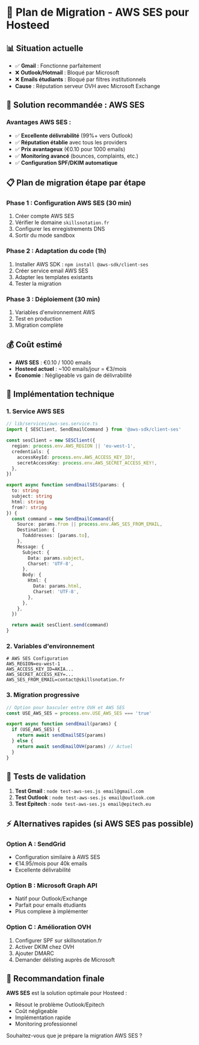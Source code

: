 # 🚀 Plan de Migration - AWS SES pour Hosteed

## 📊 Situation actuelle

- ✅ **Gmail** : Fonctionne parfaitement
- ❌ **Outlook/Hotmail** : Bloqué par Microsoft
- ❌ **Emails étudiants** : Bloqué par filtres institutionnels
- **Cause** : Réputation serveur OVH avec Microsoft Exchange

## 🎯 Solution recommandée : AWS SES

### Avantages AWS SES :

- ✅ **Excellente délivrabilité** (99%+ vers Outlook)
- ✅ **Réputation établie** avec tous les providers
- ✅ **Prix avantageux** (€0.10 pour 1000 emails)
- ✅ **Monitoring avancé** (bounces, complaints, etc.)
- ✅ **Configuration SPF/DKIM automatique**

## 📋 Plan de migration étape par étape

### Phase 1 : Configuration AWS SES (30 min)

1. Créer compte AWS SES
2. Vérifier le domaine `skillsnotation.fr`
3. Configurer les enregistrements DNS
4. Sortir du mode sandbox

### Phase 2 : Adaptation du code (1h)

1. Installer AWS SDK : `npm install @aws-sdk/client-ses`
2. Créer service email AWS SES
3. Adapter les templates existants
4. Tester la migration

### Phase 3 : Déploiement (30 min)

1. Variables d'environnement AWS
2. Test en production
3. Migration complète

## 💰 Coût estimé

- **AWS SES** : €0.10 / 1000 emails
- **Hosteed actuel** : ~100 emails/jour = €3/mois
- **Économie** : Négligeable vs gain de délivrabilité

## 🔧 Implémentation technique

### 1. Service AWS SES

```typescript
// lib/services/aws-ses.service.ts
import { SESClient, SendEmailCommand } from '@aws-sdk/client-ses'

const sesClient = new SESClient({
  region: process.env.AWS_REGION || 'eu-west-1',
  credentials: {
    accessKeyId: process.env.AWS_ACCESS_KEY_ID!,
    secretAccessKey: process.env.AWS_SECRET_ACCESS_KEY!,
  },
})

export async function sendEmailSES(params: {
  to: string
  subject: string
  html: string
  from?: string
}) {
  const command = new SendEmailCommand({
    Source: params.from || process.env.AWS_SES_FROM_EMAIL,
    Destination: {
      ToAddresses: [params.to],
    },
    Message: {
      Subject: {
        Data: params.subject,
        Charset: 'UTF-8',
      },
      Body: {
        Html: {
          Data: params.html,
          Charset: 'UTF-8',
        },
      },
    },
  })

  return await sesClient.send(command)
}
```

### 2. Variables d'environnement

```env
# AWS SES Configuration
AWS_REGION=eu-west-1
AWS_ACCESS_KEY_ID=AKIA...
AWS_SECRET_ACCESS_KEY=...
AWS_SES_FROM_EMAIL=contact@skillsnotation.fr
```

### 3. Migration progressive

```typescript
// Option pour basculer entre OVH et AWS SES
const USE_AWS_SES = process.env.USE_AWS_SES === 'true'

export async function sendEmail(params) {
  if (USE_AWS_SES) {
    return await sendEmailSES(params)
  } else {
    return await sendEmailOVH(params) // Actuel
  }
}
```

## 🧪 Tests de validation

1. **Test Gmail** : `node test-aws-ses.js email@gmail.com`
2. **Test Outlook** : `node test-aws-ses.js email@outlook.com`
3. **Test Epitech** : `node test-aws-ses.js email@epitech.eu`

## ⚡ Alternatives rapides (si AWS SES pas possible)

### Option A : SendGrid

- Configuration similaire à AWS SES
- €14.95/mois pour 40k emails
- Excellente délivrabilité

### Option B : Microsoft Graph API

- Natif pour Outlook/Exchange
- Parfait pour emails étudiants
- Plus complexe à implémenter

### Option C : Amélioration OVH

1. Configurer SPF sur skillsnotation.fr
2. Activer DKIM chez OVH
3. Ajouter DMARC
4. Demander délisting auprès de Microsoft

## 🎯 Recommandation finale

**AWS SES** est la solution optimale pour Hosteed :

- Résout le problème Outlook/Epitech
- Coût négligeable
- Implémentation rapide
- Monitoring professionnel

Souhaitez-vous que je prépare la migration AWS SES ?
